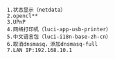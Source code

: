        1.状态显示（netdata）
       2.opencl**
       3.UPnP
       4.网络打印机（luci-app-usb-printer）
       5.中文语言包（luci-i18n-base-zh-cn）
       6.取消dnsmasq，添加dnsmasq-full
       7.LAN IP:192.168.10.1
       
